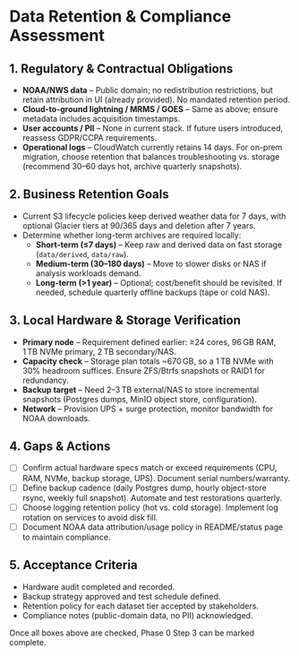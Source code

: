 # Data Retention & Compliance Assessment

## 1. Regulatory & Contractual Obligations
- **NOAA/NWS data** – Public domain; no redistribution restrictions, but retain attribution in UI (already provided). No mandated retention period.
- **Cloud-to-ground lightning / MRMS / GOES** – Same as above; ensure metadata includes acquisition timestamps.
- **User accounts / PII** – None in current stack. If future users introduced, reassess GDPR/CCPA requirements.
- **Operational logs** – CloudWatch currently retains 14 days. For on-prem migration, choose retention that balances troubleshooting vs. storage (recommend 30–60 days hot, archive quarterly snapshots).

## 2. Business Retention Goals
- Current S3 lifecycle policies keep derived weather data for 7 days, with optional Glacier tiers at 90/365 days and deletion after 7 years.
- Determine whether long-term archives are required locally:
  - **Short-term (≤7 days)** – Keep raw and derived data on fast storage (`data/derived`, `data/raw`).
  - **Medium-term (30–180 days)** – Move to slower disks or NAS if analysis workloads demand.
  - **Long-term (>1 year)** – Optional; cost/benefit should be revisited. If needed, schedule quarterly offline backups (tape or cold NAS).

## 3. Local Hardware & Storage Verification
- **Primary node** – Requirement defined earlier: ≥24 cores, 96 GB RAM, 1 TB NVMe primary, 2 TB secondary/NAS.
- **Capacity check** – Storage plan totals ~670 GB, so a 1 TB NVMe with 30% headroom suffices. Ensure ZFS/Btrfs snapshots or RAID1 for redundancy.
- **Backup target** – Need 2–3 TB external/NAS to store incremental snapshots (Postgres dumps, MinIO object store, configuration).
- **Network** – Provision UPS + surge protection, monitor bandwidth for NOAA downloads.

## 4. Gaps & Actions
- [ ] Confirm actual hardware specs match or exceed requirements (CPU, RAM, NVMe, backup storage, UPS). Document serial numbers/warranty.
- [ ] Define backup cadence (daily Postgres dump, hourly object-store rsync, weekly full snapshot). Automate and test restorations quarterly.
- [ ] Choose logging retention policy (hot vs. cold storage). Implement log rotation on services to avoid disk fill.
- [ ] Document NOAA data attribution/usage policy in README/status page to maintain compliance.

## 5. Acceptance Criteria
- Hardware audit completed and recorded.
- Backup strategy approved and test schedule defined.
- Retention policy for each dataset tier accepted by stakeholders.
- Compliance notes (public-domain data, no PII) acknowledged.

Once all boxes above are checked, Phase 0 Step 3 can be marked complete.

